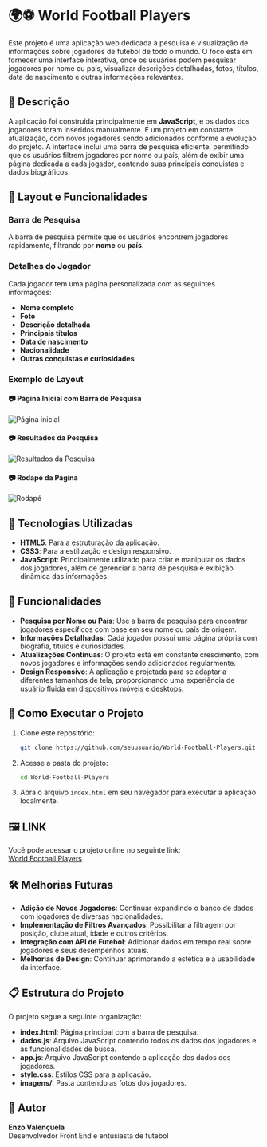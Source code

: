 # 🌍⚽ World Football Players


Este projeto é uma aplicação web dedicada à pesquisa e visualização de informações sobre jogadores de futebol de todo o mundo. O foco está em fornecer uma interface interativa, onde os usuários podem pesquisar jogadores por nome ou país, visualizar descrições detalhadas, fotos, títulos, data de nascimento e outras informações relevantes.

## 📄 Descrição

A aplicação foi construída principalmente em **JavaScript**, e os dados dos jogadores foram inseridos manualmente. É um projeto em constante atualização, com novos jogadores sendo adicionados conforme a evolução do projeto. A interface inclui uma barra de pesquisa eficiente, permitindo que os usuários filtrem jogadores por nome ou país, além de exibir uma página dedicada a cada jogador, contendo suas principais conquistas e dados biográficos.

## 🎨 Layout e Funcionalidades

### Barra de Pesquisa
A barra de pesquisa permite que os usuários encontrem jogadores rapidamente, filtrando por **nome** ou **país**.

### Detalhes do Jogador
Cada jogador tem uma página personalizada com as seguintes informações:
- **Nome completo**
- **Foto**
- **Descrição detalhada**
- **Principais títulos**
- **Data de nascimento**
- **Nacionalidade**
- **Outras conquistas e curiosidades**

### Exemplo de Layout

#### 📷 Página Inicial com Barra de Pesquisa
![Página inicial](https://github.com/user-attachments/assets/1b2bcc8f-5461-432b-852d-2283363abca6)



#### 📷 Resultados da Pesquisa
![Resultados da Pesquisa](https://github.com/user-attachments/assets/7ea32102-d423-424b-8cf0-a7fd5899038f)


#### 📷 Rodapé da Página
![Rodapé](https://github.com/user-attachments/assets/a0f221bf-67b7-452c-a820-012bbf8c3ce4)


## 🔧 Tecnologias Utilizadas

- **HTML5**: Para a estruturação da aplicação.
- **CSS3**: Para a estilização e design responsivo.
- **JavaScript**: Principalmente utilizado para criar e manipular os dados dos jogadores, além de gerenciar a barra de pesquisa e exibição dinâmica das informações.
  
## 📑 Funcionalidades

- **Pesquisa por Nome ou País**: Use a barra de pesquisa para encontrar jogadores específicos com base em seu nome ou país de origem.
- **Informações Detalhadas**: Cada jogador possui uma página própria com biografia, títulos e curiosidades.
- **Atualizações Contínuas**: O projeto está em constante crescimento, com novos jogadores e informações sendo adicionados regularmente.
- **Design Responsivo**: A aplicação é projetada para se adaptar a diferentes tamanhos de tela, proporcionando uma experiência de usuário fluida em dispositivos móveis e desktops.

## 🚀 Como Executar o Projeto

1. Clone este repositório:
   ```bash
   git clone https://github.com/seuusuario/World-Football-Players.git
   ```

2. Acesse a pasta do projeto:
   ```bash
   cd World-Football-Players
   ```

3. Abra o arquivo `index.html` em seu navegador para executar a aplicação localmente.

## 🖼️ LINK

Você pode acessar o projeto online no seguinte link:  
[World Football Players](https://enzovalencuela-world-football-players.netlify.app)

## 🛠️ Melhorias Futuras

- **Adição de Novos Jogadores**: Continuar expandindo o banco de dados com jogadores de diversas nacionalidades.
- **Implementação de Filtros Avançados**: Possibilitar a filtragem por posição, clube atual, idade e outros critérios.
- **Integração com API de Futebol**: Adicionar dados em tempo real sobre jogadores e seus desempenhos atuais.
- **Melhorias de Design**: Continuar aprimorando a estética e a usabilidade da interface.

## 📋 Estrutura do Projeto

O projeto segue a seguinte organização:

- **index.html**: Página principal com a barra de pesquisa.
- **dados.js**: Arquivo JavaScript contendo todos os dados dos jogadores e as funcionalidades de busca.
- **app.js**: Arquivo JavaScript contendo a aplicação dos dados dos jogadores.
- **style.css**: Estilos CSS para a aplicação.
- **imagens/**: Pasta contendo as fotos dos jogadores.

## 💼 Autor

**Enzo Valençuela**  
Desenvolvedor Front End e entusiasta de futebol
